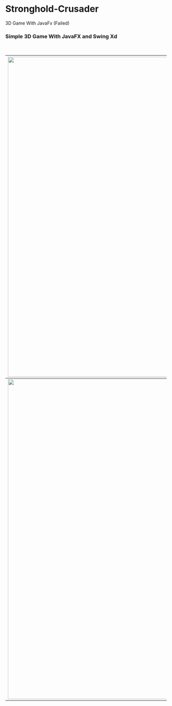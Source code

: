 
# Stronghold-Crusader
3D Game With JavaFx (Failed)

### Simple 3D Game With JavaFX and Swing Xd
<br>

| <img src="http://bayanbox.ir/download/9122202800721828495/menu.jpg" width=1000px> |
|--|
| <img src="http://bayanbox.ir/download/3176103782651370279/game.jpg" width=1000px> |
